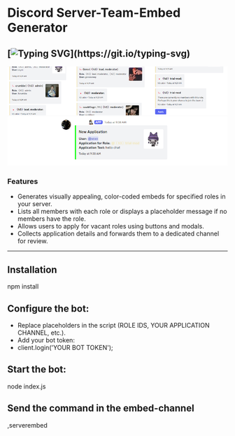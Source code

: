 # Discord Server-Team-Embed Generator

[![Typing SVG](https://readme-typing-svg.demolab.com?font=Fira+Code&pause=1000&color=F3F7DE&width=435&lines=A+Discord+bot+built+using+discord.js;+to+streamline+team+management;and+role+organization.)](https://git.io/typing-svg)
---
![Embed](https://raw.githubusercontent.com/ichmaglautemusik/discord-server-team-embed/refs/heads/main/example1.png)
![Application](https://raw.githubusercontent.com/ichmaglautemusik/discord-server-team-embed/refs/heads/main/example2.png)

### **Features**

   - Generates visually appealing, color-coded embeds for specified roles in your server.  
   - Lists all members with each role or displays a placeholder message if no members have the role.  
   - Allows users to apply for vacant roles using buttons and modals.  
   - Collects application details and forwards them to a dedicated channel for review.  
---

## Installation  

npm install  

## Configure the bot:

   - Replace placeholders in the script (ROLE IDS, YOUR APPLICATION CHANNEL, etc.).
   - Add your bot token:
   - client.login('YOUR BOT TOKEN');  

## Start the bot:

node index.js

## Send the command in the embed-channel

,serverembed
